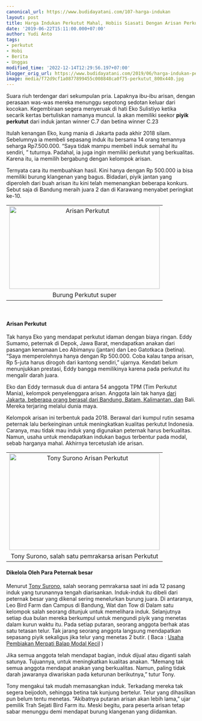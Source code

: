 ```yaml
---
canonical_url: https://www.budidayatani.com/107-harga-indukan
layout: post
title: Harga Indukan Perkutut Mahal, Hobiis Siasati Dengan Arisan Perkutut
date: '2019-06-22T15:11:00.000+07:00'
author: Yudi Anto
tags:
- perkutut
- Hobi
- Berita
- Unggas
modified_time: '2022-12-14T12:29:56.197+07:00'
blogger_orig_url: https://www.budidayatani.com/2019/06/harga-indukan-perkutut-mahal-hobiis.html
image: media/f72d9cf1a0877899455c008848ca0f75-perkutut_800x440.jpg
---
```

<p>Suara riuh terdengar dari sekumpulan pria. Lapaknya ibu-ibu arisan, dengan perasaan was-was mereka menunggu sepotong sedotan keluar dari kocokan. Kegembiraan segera menyeruak di hati Eko Sulistiyo ketika secarik kertas bertuliskan namanya muncul. Ia akan memiliki seekor <b>piyik perkutut</b> dari induk jantan winner C.7 dan betina winner C.23</p><p>Itulah kenangan Eko, kung mania di Jakarta pada akhir 2018 silam. Sebelumnya ia membeli sepasang induk itu bersama 14 orang temannya seharga Rp7.500.000. “Saya tidak mampu membeli induk semahal itu sendiri, ” tuturnya. Padahal, ia juga ingin memiliki perkutut yang berkualitas. Karena itu, ia memilih bergabung dengan kelompok arisan.</p><p>Ternyata cara itu membuahkan hasil. Kini hanya dengan Rp 500.000 ia bisa memiliki burung klangenan yang bagus. Bidadari, piyik jantan yang diperoleh dari buah arisan itu kini telah memenangkan beberapa konkurs. Sebut saja di Bandung meraih juara 2 dan di Karawang menyabet peringkat ke-10.</p><table style="margin-left: auto;margin-right: auto;text-align: center" cellspacing="0" cellpadding="0" align="center"><tbody><tr><td style="text-align: center"><a style="margin-left: auto;margin-right: auto" href="https://i1.wp.com/1.bp.blogspot.com/-qn3YV1mtbDQ/XQ3hmV7ekHI/AAAAAAAACXE/q-iC1nKktrYsyaA55CXh5EchmRfgOIV8wCLcBGAs/s1600/perkutut_800x440.jpg?ssl=1"><img loading="lazy" title="" src="https://i2.wp.com/1.bp.blogspot.com/-qn3YV1mtbDQ/XQ3hmV7ekHI/AAAAAAAACXE/q-iC1nKktrYsyaA55CXh5EchmRfgOIV8wCLcBGAs/s400/perkutut_800x440.jpg?resize=400%2C220&amp;ssl=1" alt="Arisan Perkutut" width="400" height="220" border="0" data-original-height="440" data-original-width="800" data-recalc-dims="1" /></a></td></tr><tr><td style="text-align: center">Burung Perkutut super</td></tr></tbody></table><p>&nbsp;</p><h4>Arisan Perkutut</h4><p>Tak hanya Eko yang mendapat perkutut idaman dengan biaya ringan. Eddy Sumamo, peternak di Depok, Jawa Barat, mendapatkan anakan dari pasangan kenamaan Leo Abimanyu (jantan) dan Leo Gatotkaca (betina). “Saya memperolehnya hanya dengan Rp 500.000. Coba kalau tanpa arisan, Rp 5-juta harus dirogoh dari kantong sendiri,” ujarnya. Kendati belum menunjukkan prestasi, Eddy bangga memilikinya karena pada perkutut itu mengalir darah juara.</p><p>Eko dan Eddy termasuk dua di antara 54 anggota TPM (Tim Perkutut Mania), kelompok penyelenggara arisan. Anggota lain tak hanya <a href="https://www.budidayatani.com/2019/06/prospek-keuntungan-dan-nilai-bisnis.html" style="width: auto !important" data-wpil-post-to-="data-wpil-post-to-">dari Jakarta, beberapa orang berasal dari Bandung, Batam, Kalimantan, dan</a> Bali. Mereka terjaring melalui dunia maya.</p><p>Kelompok arisan ini terbentuk pada 2018. Berawal dari kumpul rutin sesama peternak lalu berkeinginan untuk meningkatkan kualitas perkutut Indonesia. Caranya, mau tidak mau induk yang digunakan peternak harus berkualitas. Namun, usaha untuk mendapatkan indukan bagus terbentur pada modal, sebab harganya mahal. Akhirnya tercetuslah ide arisan.</p><table style="margin-left: auto;margin-right: auto;text-align: center" cellspacing="0" cellpadding="0" align="center"><tbody><tr><td style="text-align: center"><a style="margin-left: auto;margin-right: auto" href="https://i0.wp.com/1.bp.blogspot.com/-pHSaO86w6dk/XQ3hwKmgxwI/AAAAAAAACXI/zYRkEG8ZAA8-fdlEvSkfuaX6SNIRGlQ_QCLcBGAs/s1600/perkutut_800x517.jpg?ssl=1"><img loading="lazy" title="" src="https://i1.wp.com/1.bp.blogspot.com/-pHSaO86w6dk/XQ3hwKmgxwI/AAAAAAAACXI/zYRkEG8ZAA8-fdlEvSkfuaX6SNIRGlQ_QCLcBGAs/s400/perkutut_800x517.jpg?resize=400%2C257&amp;ssl=1" alt="Tony Surono Arisan Perkutut" width="400" height="257" border="0" data-original-height="517" data-original-width="800" data-recalc-dims="1" /></a></td></tr><tr><td style="text-align: center">Tony Surono, salah satu pemrakarsa arisan Perkutut</td></tr></tbody></table><h4>Dikelola Oleh Para Peternak besar</h4><p>Menurut <a href="http://www.oocities.org/trahsejati/intips2.htm" rel="nofollow">Tony Surono</a>, salah seorang pemrakarsa saat ini ada 12 pasang induk yang turunannya tengah diarisankan. Induk-induk itu dibeli dari peternak besar yang dikenal sering menelurkan burung juara. Di antaranya, Leo Bird Farm dan Campus di Bandung, Wat dan Tow di Dalam satu kelompok salah seorang ditunjuk untuk memelihara induk. Selanjutnya setiap dua bulan mereka berkumpul untuk mengundi piyik yang menetas dalam kurun waktu itu. Pada setiap putaran, seorang anggota berhak atas satu tetasan telur. Tak jarang seorang anggota langsung mendapatkan sepasang piyik sekaligus jika telur yang menetas 2 butir. ( Baca : <a href="https://www.budidayatani.com/2019/06/usaha-pembiakan-merpati-balap-modal.html">Usaha Pembiakan Merpati Balap Modal Kecil</a> )</p><p>Jika semua anggota telah mendapat bagian, induk dijual atau diganti salah satunya. Tujuannya, untuk meningkatkan kualitas anakan. “Memang tak semua anggota mendapat anakan yang berkualitas. Namun, paling tidak darah jawaranya diwariskan pada keturunan berikutnya,” tutur Tony.</p><p>Tony mengakui tak mudah memasangkan induk. Terkadang mereka tak segera beijodoh, sehingga betina tak kunjung bertelur. Telur yang dihasilkan pun belum tentu menetas. “Akibatnya putaran arisan akan lebih lama,” ujar pemilik Trah Sejati Bird Farm itu. Meski begitu, para peserta arisan tetap sabar menunggu demi mendapat burung klangenan yang diidamkan.</p>